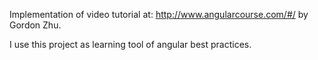 
Implementation of video tutorial at: http://www.angularcourse.com/#/
by Gordon Zhu.

I use this project as learning tool of angular best practices.


